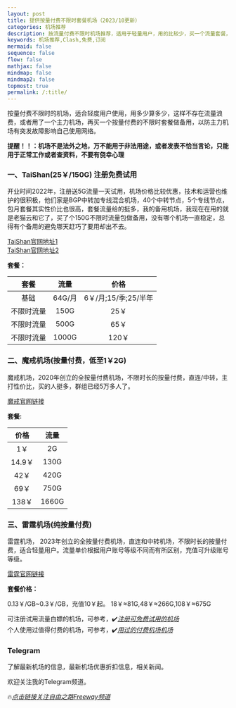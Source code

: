 ```yaml
---
layout: post
title: 提供按量付费不限时套餐机场（2023/10更新）
categories: 机场推荐
description: 按流量付费不限时机场推荐，适用于轻量用户，用的比较少，买一个流量套餐，需要的时候可以用一下查资料，看新闻，不浪费流量
keywords: 机场推荐,Clash,免费,订阅
mermaid: false
sequence: false
flow: false
mathjax: false
mindmap: false
mindmap2: false
topmost: true
permalink: /:title/
---
```

 按量付费不限时的机场，适合轻度用户使用，用多少算多少，这样不存在流量浪费，或者用了一个主力机场，再买一个按量付费的不限时套餐做备用，以防主力机场有突发故障影响自己使用网络。

**提醒！！：机场不是法外之地，万不能用于非法用途，或者发表不恰当言论，只能用于正常工作或者查资料，不要有侥幸心理**

### 一、TaiShan(25￥/150G) 注册免费试用

开业时间2022年，注册送5G流量一天试用，机场价格比较优惠，技术和运营也维护的很积极，他们家是BGP中转加专线混合机场，40个中转节点，5个专线节点，包月套餐其实性价比也很高，套餐流量给的挺多，我的备用机场，我现在在用的就是老猫云和它了，买了个150G不限时流量包做备用，没有哪个机场一直稳定，总得有个备用的避免哪天赶巧了要用却出不去。


[TaiShan官网地址1](https://us.taishan.pro/#/register?code=Z4Y90y3y)  
[TaiShan官网地址2](https://www.taishan.pro//#/register?code=Z4Y90y3y)

**套餐：**

套餐 |  流量 | 价格 
:-: |  :-: | :-: 
基础 | 64G/月 |6￥/月;15/季;25/半年
不限时流量 | 150G |25￥
不限时流量 | 500G |65￥
不限时流量 | 1000G |120￥

### 二、魔戒机场(按量付费，低至1￥2G)

魔戒机场，2020年创立的全按量付费机场，不限时长的按量付费，直连/中转，主打性价比，买的人挺多，群组已经5万多人了。

[魔戒官网链接](https://mojie.site/#/register?code=iICx75It)

**套餐:**

价格 | 流量
:-: | :-: 
1￥ | 2G
14.9￥ | 130G
42￥ | 420G
69￥ | 750G
138￥ | 1660G

### 三、雷霆机场(纯按量付费)

雷霆机场， 2023年创立的全按量付费机场，直连和中转机场，不限时长的按量付费，适合轻量用户。流量单价根据用户账号等级不同而有所区别，充值可升级账号等级。

[雷霆官网链接](https://invite.ltss.cc/SMSnFz6K)

**套餐价格：**

0.13￥/GB~0.3￥/GB，充值10￥起。
18￥≈81G,48￥≈266G,108￥≈675G   
  
  
可注册试用流量白嫖的机场，可参考，✔️[*注册可免费试用的机场*](https://www.openwayz.com/trialnode/)  
个人使用过值得付费的机场，可参考，✔️[*用过的付费机场机场*](https://www.openwayz.com/jichang/)  

### Telegram
了解最新机场的信息，最新机场优惠折扣信息，相关新闻。

欢迎关注我的Telegram频道。

🔥[*点击链接关注自由之路Freeway频道*](https://t.me/openwayz)
